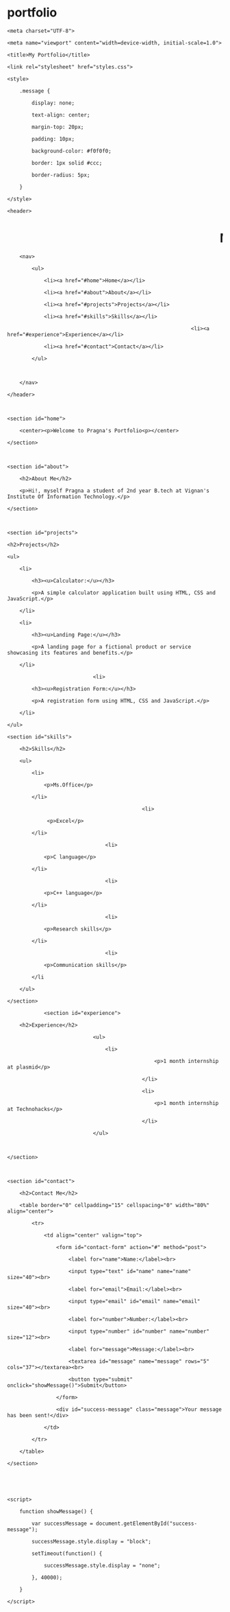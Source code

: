 # portfolio

<!DOCTYPE html>

<html lang="en">

<head>

    <meta charset="UTF-8">

    <meta name="viewport" content="width=device-width, initial-scale=1.0">

    <title>My Portfolio</title>

    <link rel="stylesheet" href="styles.css">

    <style>

        .message {

            display: none;

            text-align: center;

            margin-top: 20px;

            padding: 10px;

            background-color: #f0f0f0;

            border: 1px solid #ccc;

            border-radius: 5px;

        }

    </style>

</head>

<body>

    <header>

       

<h1 style="text-align:center;"><marquee behavior="scroll" direction="left" scrollamount="12">My Portfolio</marquee></h1>

        <nav>

            <ul>

                <li><a href="#home">Home</a></li>

                <li><a href="#about">About</a></li>

                <li><a href="#projects">Projects</a></li>

                <li><a href="#skills">Skills</a></li>

                                                                <li><a href="#experience">Experience</a></li>

                <li><a href="#contact">Contact</a></li>

            </ul>

                                               

        </nav>

    </header>

 

    <section id="home">

        <center><p>Welcome to Pragna's Portfolio<p></center>

    </section>

 

    <section id="about">

        <h2>About Me</h2>

        <p>Hi!, myself Pragna a student of 2nd year B.tech at Vignan's Institute Of Information Technology.</p>

    </section>

 

    <section id="projects">

    <h2>Projects</h2>

    <ul>

        <li>

            <h3><u>Calculator:</u></h3>

            <p>A simple calculator application built using HTML, CSS and JavaScript.</p>

        </li>

        <li>

            <h3><u>Landing Page:</u></h3>

            <p>A landing page for a fictional product or service showcasing its features and benefits.</p>

        </li>

                                <li>

            <h3><u>Registration Form:</u></h3>

            <p>A registration form using HTML, CSS and JavaScript.</p>

        </li>

    </ul>

</section>

 

 

    <section id="skills">

        <h2>Skills</h2>

        <ul>

            <li>

                <p>Ms.Office</p>

            </li>

                                                <li>

                 <p>Excel</p>

            </li>

                                    <li>

                <p>C language</p>

            </li>

                                    <li>

                <p>C++ language</p>

            </li>

                                    <li>

                <p>Research skills</p>

            </li>

                                    <li>

                <p>Communication skills</p>

            </li

        </ul>

    </section>

                <section id="experience">

        <h2>Experience</h2>

                                <ul>

                                    <li>

                                                    <p>1 month internship at plasmid</p>

                                                </li>

                                                <li>

                                                    <p>1 month internship at Technohacks</p>

                                                </li>

                                </ul>

      

    </section>

 

    <section id="contact">

        <h2>Contact Me</h2>

        <table border="0" cellpadding="15" cellspacing="0" width="80%" align="center">

            <tr>

                <td align="center" valign="top">

                    <form id="contact-form" action="#" method="post">

                        <label for="name">Name:</label><br>

                        <input type="text" id="name" name="name" size="40"><br>

                        <label for="email">Email:</label><br>

                        <input type="email" id="email" name="email" size="40"><br>

                        <label for="number">Number:</label><br>

                        <input type="number" id="number" name="number" size="12"><br>

                        <label for="message">Message:</label><br>

                        <textarea id="message" name="message" rows="5" cols="37"></textarea><br>

                        <button type="submit" onclick="showMessage()">Submit</button>

                    </form>

                    <div id="success-message" class="message">Your message has been sent!</div>

                </td>

            </tr>

        </table>

    </section>

 

  

    <script>

        function showMessage() {

            var successMessage = document.getElementById("success-message");

            successMessage.style.display = "block";

            setTimeout(function() {

                successMessage.style.display = "none";

            }, 40000);

        }

    </script>

</body>

</html>
